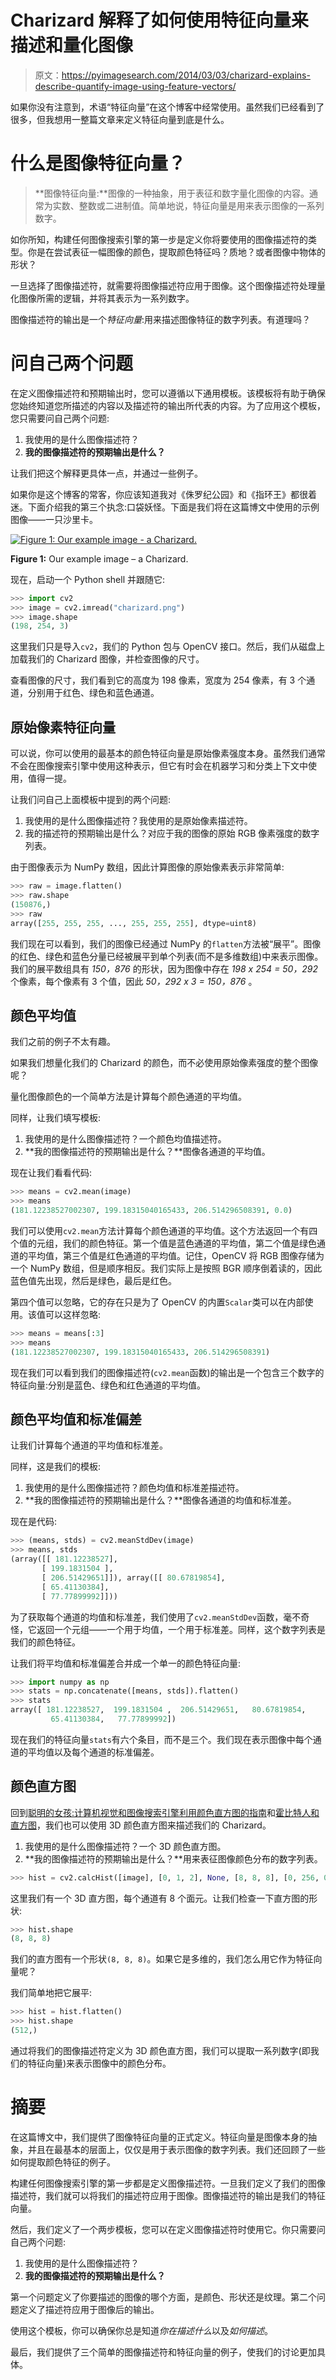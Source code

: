 # Charizard 解释了如何使用特征向量来描述和量化图像

> 原文：<https://pyimagesearch.com/2014/03/03/charizard-explains-describe-quantify-image-using-feature-vectors/>

如果你没有注意到，术语“特征向量”在这个博客中经常使用。虽然我们已经看到了很多，但我想用一整篇文章来定义特征向量到底是什么。

# 什么是图像特征向量？

> **图像特征向量:**图像的一种抽象，用于表征和数字量化图像的内容。通常为实数、整数或二进制值。简单地说，特征向量是用来表示图像的一系列数字。

如你所知，构建任何图像搜索引擎的第一步是定义你将要使用的图像描述符的类型。你是在尝试表征一幅图像的颜色，提取颜色特征吗？质地？或者图像中物体的形状？

一旦选择了图像描述符，就需要将图像描述符应用于图像。这个图像描述符处理量化图像所需的逻辑，并将其表示为一系列数字。

图像描述符的输出是一个*特征向量*:用来描述图像特征的数字列表。有道理吗？

# 问自己两个问题

在定义图像描述符和预期输出时，您可以遵循以下通用模板。该模板将有助于确保您始终知道您所描述的内容以及描述符的输出所代表的内容。为了应用这个模板，您只需要问自己两个问题:

1.  我使用的是什么图像描述符？
2.  **我的图像描述符的预期输出是什么？**

让我们把这个解释更具体一点，并通过一些例子。

如果你是这个博客的常客，你应该知道我对《侏罗纪公园》和《指环王》都很着迷。下面介绍我的第三个执念:口袋妖怪。下面是我们将在这篇博文中使用的示例图像——一只沙里卡。

[![Figure 1: Our example image - a Charizard.](img/46f228e48c4ee01c138a892df55c8675.png)](https://pyimagesearch.com/wp-content/uploads/2014/02/charizard.png)

**Figure 1:** Our example image – a Charizard.

现在，启动一个 Python shell 并跟随它:

```py
>>> import cv2
>>> image = cv2.imread("charizard.png")
>>> image.shape
(198, 254, 3)

```

这里我们只是导入`cv2`，我们的 Python 包与 OpenCV 接口。然后，我们从磁盘上加载我们的 Charizard 图像，并检查图像的尺寸。

查看图像的尺寸，我们看到它的高度为 198 像素，宽度为 254 像素，有 3 个通道，分别用于红色、绿色和蓝色通道。

## 原始像素特征向量

可以说，你可以使用的最基本的颜色特征向量是原始像素强度本身。虽然我们通常不会在图像搜索引擎中使用这种表示，但它有时会在机器学习和分类上下文中使用，值得一提。

让我们问自己上面模板中提到的两个问题:

1.  我使用的是什么图像描述符？我使用的是原始像素描述符。
2.  我的描述符的预期输出是什么？对应于我的图像的原始 RGB 像素强度的数字列表。

由于图像表示为 NumPy 数组，因此计算图像的原始像素表示非常简单:

```py
>>> raw = image.flatten()
>>> raw.shape
(150876,)
>>> raw
array([255, 255, 255, ..., 255, 255, 255], dtype=uint8)

```

我们现在可以看到，我们的图像已经通过 NumPy 的`flatten`方法被“展平”。图像的红色、绿色和蓝色分量已经被展平到单个列表(而不是多维数组)中来表示图像。我们的展平数组具有 *150，876* 的形状，因为图像中存在 *198 x 254 = 50，292* 个像素，每个像素有 3 个值，因此 *50，292 x 3 = 150，876* 。

## 颜色平均值

我们之前的例子不太有趣。

如果我们想量化我们的 Charizard 的颜色，而不必使用原始像素强度的整个图像呢？

量化图像颜色的一个简单方法是计算每个颜色通道的平均值。

同样，让我们填写模板:

1.  我使用的是什么图像描述符？一个颜色均值描述符。
2.  **我的图像描述符的预期输出是什么？**图像各通道的平均值。

现在让我们看看代码:

```py
>>> means = cv2.mean(image)
>>> means
(181.12238527002307, 199.18315040165433, 206.514296508391, 0.0)

```

我们可以使用`cv2.mean`方法计算每个颜色通道的平均值。这个方法返回一个有四个值的元组，我们的颜色特征。第一个值是蓝色通道的平均值，第二个值是绿色通道的平均值，第三个值是红色通道的平均值。记住，OpenCV 将 RGB 图像存储为一个 NumPy 数组，但是顺序相反。我们实际上是按照 BGR 顺序倒着读的，因此蓝色值先出现，然后是绿色，最后是红色。

第四个值可以忽略，它的存在只是为了 OpenCV 的内置`Scalar`类可以在内部使用。该值可以这样忽略:

```py
>>> means = means[:3]
>>> means
(181.12238527002307, 199.18315040165433, 206.514296508391)

```

现在我们可以看到我们的图像描述符(`cv2.mean`函数)的输出是一个包含三个数字的特征向量:分别是蓝色、绿色和红色通道的平均值。

## 颜色平均值和标准偏差

让我们计算每个通道的平均值和标准差。

同样，这是我们的模板:

1.  我使用的是什么图像描述符？颜色均值和标准差描述符。
2.  **我的图像描述符的预期输出是什么？**图像各通道的均值和标准差。

现在是代码:

```py
>>> (means, stds) = cv2.meanStdDev(image)
>>> means, stds
(array([[ 181.12238527],
       [ 199.1831504 ],
       [ 206.51429651]]), array([[ 80.67819854],
       [ 65.41130384],
       [ 77.77899992]]))

```

为了获取每个通道的均值和标准差，我们使用了`cv2.meanStdDev`函数，毫不奇怪，它返回一个元组——一个用于均值，一个用于标准差。同样，这个数字列表是我们的颜色特征。

让我们将平均值和标准偏差合并成一个单一的颜色特征向量:

```py
>>> import numpy as np
>>> stats = np.concatenate([means, stds]).flatten()
>>> stats
array([ 181.12238527,  199.1831504 ,  206.51429651,   80.67819854,
         65.41130384,   77.77899992])

```

现在我们的特征向量`stats`有六个条目，而不是三个。我们现在表示图像中每个通道的平均值以及每个通道的标准偏差。

## 颜色直方图

回到[聪明的女孩:计算机视觉和图像搜索引擎利用颜色直方图的指南](https://pyimagesearch.com/2014/01/22/clever-girl-a-guide-to-utilizing-color-histograms-for-computer-vision-and-image-search-engines/)和[霍比特人和直方图](https://pyimagesearch.com/2014/01/27/hobbits-and-histograms-a-how-to-guide-to-building-your-first-image-search-engine-in-python/ "Hobbits and Histograms – A How-To Guide to Building Your First Image Search Engine in Python")，我们也可以使用 3D 颜色直方图来描述我们的 Charizard。

1.  我使用的是什么图像描述符？一个 3D 颜色直方图。
2.  **我的图像描述符的预期输出是什么？**用来表征图像颜色分布的数字列表。

```py
>>> hist = cv2.calcHist([image], [0, 1, 2], None, [8, 8, 8], [0, 256, 0, 256, 0, 256])

```

这里我们有一个 3D 直方图，每个通道有 8 个面元。让我们检查一下直方图的形状:

```py
>>> hist.shape
(8, 8, 8)

```

我们的直方图有一个形状`(8, 8, 8)`。如果它是多维的，我们怎么用它作为特征向量呢？

我们简单地把它展平:

```py
>>> hist = hist.flatten()
>>> hist.shape
(512,)

```

通过将我们的图像描述符定义为 3D 颜色直方图，我们可以提取一系列数字(即我们的特征向量)来表示图像中的颜色分布。

# 摘要

在这篇博文中，我们提供了图像特征向量的正式定义。特征向量是图像本身的抽象，并且在最基本的层面上，仅仅是用于表示图像的数字列表。我们还回顾了一些如何提取颜色特征的例子。

构建任何图像搜索引擎的第一步都是定义图像描述符。一旦我们定义了我们的图像描述符，我们就可以将我们的描述符应用于图像。图像描述符的输出是我们的特征向量。

然后，我们定义了一个两步模板，您可以在定义图像描述符时使用它。你只需要问自己两个问题:

1.  我使用的是什么图像描述符？
2.  **我的图像描述符的预期输出是什么？**

第一个问题定义了你要描述的图像的哪个方面，是颜色、形状还是纹理。第二个问题定义了描述符应用于图像后的输出。

使用这个模板，你可以确保你总是知道*你在描述什么*以及*如何描述*。

最后，我们提供了三个简单的图像描述符和特征向量的例子，使我们的讨论更加具体。